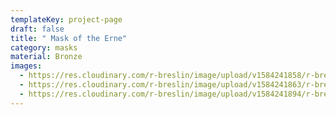 ```yaml
---
templateKey: project-page
draft: false
title: " Mask of the Erne"
category: masks
material: Bronze
images:
  - https://res.cloudinary.com/r-breslin/image/upload/v1584241858/r-breslin-cloudinary/WORK/MASKS/the-erne/the-erne_the-erne-02_bkkmzt.jpg
  - https://res.cloudinary.com/r-breslin/image/upload/v1584241863/r-breslin-cloudinary/WORK/MASKS/the-erne/the-erne_the-erne-01_cluvh1.jpg
  - https://res.cloudinary.com/r-breslin/image/upload/v1584241894/r-breslin-cloudinary/WORK/MASKS/the-erne/the-erne_the-erne-03_njfamd.jpg
---
```


